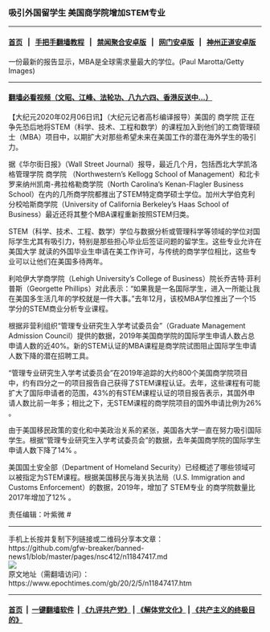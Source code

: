 ### 吸引外国留学生 美国商学院增加STEM专业
------------------------

#### [首页](https://github.com/gfw-breaker/banned-news1/blob/master/README.md) &nbsp;&nbsp;|&nbsp;&nbsp; [手把手翻墙教程](https://github.com/gfw-breaker/guides/wiki) &nbsp;&nbsp;|&nbsp;&nbsp; [禁闻聚合安卓版](https://github.com/gfw-breaker/bn-android) &nbsp;&nbsp;|&nbsp;&nbsp; [网门安卓版](https://github.com/oGate2/oGate) &nbsp;&nbsp;|&nbsp;&nbsp; [神州正道安卓版](https://github.com/SzzdOgate/update) 



<div><img alt="" class="aligncenter wp-post-image" src="https://i.epochtimes.com/assets/uploads/2013/08/1308010330112602-600x400.jpg"/>
<div class="red16 caption">
 一份最新的报告显示，MBA是全球需求量最大的学位。(Paul Marotta/Getty Images)
</div>
</div><hr/>

#### [翻墙必看视频（文昭、江峰、法轮功、八九六四、香港反送中...）](http://167.172.214.107/home.html)

<div><p>
 【大纪元2020年02月06日讯】（大纪元记者高杉编译报导）美国的
 <ok href="https://www.epochtimes.com/gb/tag/%E5%95%86%E5%AD%A6%E9%99%A2.html">
  商学院
 </ok>
 正在争先恐后地将STEM（科学、技术、工程和数学）的课程加入到他们的工商管理硕士（MBA）项目中，以期扩大对那些希望未来在美国工作的潜在海外学生的吸引力。
</p>
<p>
 据《华尔街日报》（Wall Street Journal）报导，最近几个月，包括西北大学凯洛格管理学院
 <ok href="https://www.epochtimes.com/gb/tag/%E5%95%86%E5%AD%A6%E9%99%A2.html">
  商学院
 </ok>
 （Northwestern’s Kellogg School of Management）和北卡罗来纳州凯南-弗拉格勒商学院（North Carolina’s Kenan-Flagler Business School）在内的几所商学院都推出了STEM特定商学硕士学位。加州大学伯克利分校哈斯商学院（University of California Berkeley’s Haas School of Business）最近还将其整个MBA课程重新按照STEM归类。
</p>
<p>
 STEM（科学、技术、工程、数学）学位与数据分析或管理科学等领域的学位对国际学生尤其有吸引力，特别是那些担心毕业后签证问题的留学生。这些专业允许在
 <ok href="https://www.epochtimes.com/gb/tag/%E7%BE%8E%E5%9B%BD%E5%A4%A7%E5%AD%A6.html">
  美国大学
 </ok>
 就读的外国毕业生申请在美工作许可，与传统的商学学位相比，这些专业可以让他们在美国多待两年。
</p>
<p>
 利哈伊大学商学院（Lehigh University’s College of Business）院长乔吉特‧菲利普斯（Georgette Phillips）对此表示：“如果我是一名国际学生，进入一所能让我在美国多生活几年的学校就是一件大事。”去年12月，该校MBA学位推出了一个15学分的STEM商业分析专业课程。
</p>
<p>
 根据非营利组织“管理专业研究生入学考试委员会”（Graduate Management Admission Council）提供的数据，2019年美国商学院的国际学生申请人数占总申请人数的近40%。新的STEM认证的MBA课程是商学院试图阻止国际学生申请人数下降的潜在招聘工具。
</p>
<p>
 “管理专业研究生入学考试委员会”在2019年追踪的大约800个美国商学院项目中，约有四分之一的项目报告自己获得了STEM课程认证。去年，这些课程有可能扩大了国际申请者的范围，43%的有STEM课程认证的项目报告表示，其国外申请人数比前一年多；相比之下，无STEM课程的商学院项目的国外申请比例为26% 。
</p>
<p>
 由于美国移民政策的变化和中美政治关系的紧张，美国各大学一直在努力吸引国际学生。根据“管理专业研究生入学考试委员会”的数据，去年美国商学院的国际学生申请人数下降了14% 。
</p>
<p>
 美国国土安全部（Department of Homeland Security）已经概述了哪些领域可以被指定为STEM课程。根据美国移民与海关执法局（U.S. Immigration and Customs Enforcement）的数据，2019年，增加了
 <ok href="https://www.epochtimes.com/gb/tag/stem%E4%B8%93%E4%B8%9A.html">
  STEM专业
 </ok>
 的商学院数量比2017年增加了12% 。
</p>
<p>
 责任编辑：叶紫微 #
</p>
</div>
<hr/>
手机上长按并复制下列链接或二维码分享本文章：<br/>
https://github.com/gfw-breaker/banned-news1/blob/master/pages/nsc412/n11847417.md <br/>
<a href='https://github.com/gfw-breaker/banned-news1/blob/master/pages/nsc412/n11847417.md'><img src='https://github.com/gfw-breaker/banned-news1/blob/master/pages/nsc412/n11847417.md.png'/></a> <br/>
原文地址（需翻墙访问）：https://www.epochtimes.com/gb/20/2/5/n11847417.htm


------------------------
#### [首页](https://github.com/gfw-breaker/banned-news1/blob/master/README.md) &nbsp;|&nbsp; [一键翻墙软件](https://github.com/gfw-breaker/nogfw/blob/master/README.md) &nbsp;| [《九评共产党》](https://github.com/gfw-breaker/9ping.md/blob/master/README.md#九评之一评共产党是什么) | [《解体党文化》](https://github.com/gfw-breaker/jtdwh.md/blob/master/README.md) | [《共产主义的终极目的》](https://github.com/gfw-breaker/gczydzjmd.md/blob/master/README.md)


<img src='http://gfw-breaker.win/banned-news/pages/nsc412/n11847417.md' width='0px' height='0px'/>